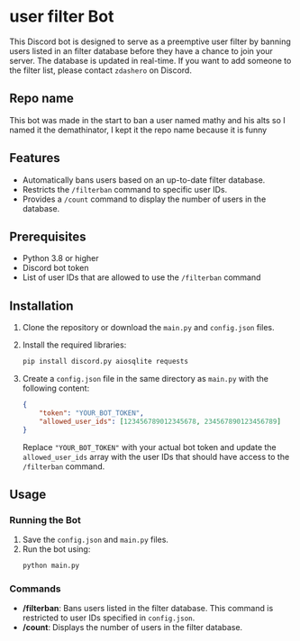 # user filter Bot

This Discord bot is designed to serve as a preemptive user filter by banning users listed in an filter database before they have a chance to join your server. The database is updated in real-time. If you want to add someone to the filter list, please contact `zdashero` on Discord.

## Repo name
This bot was made in the start to ban a user named mathy and his alts so I named it the demathinator, I kept it the repo name because it is funny

## Features

- Automatically bans users based on an up-to-date filter database.
- Restricts the `/filterban` command to specific user IDs.
- Provides a `/count` command to display the number of users in the database.

## Prerequisites

- Python 3.8 or higher
- Discord bot token
- List of user IDs that are allowed to use the `/filterban` command

## Installation

1. Clone the repository or download the `main.py` and `config.json` files.

2. Install the required libraries:
    ```bash
    pip install discord.py aiosqlite requests
    ```

3. Create a `config.json` file in the same directory as `main.py` with the following content:
    ```json
    {
        "token": "YOUR_BOT_TOKEN",
        "allowed_user_ids": [123456789012345678, 234567890123456789]
    }
    ```
    Replace `"YOUR_BOT_TOKEN"` with your actual bot token and update the `allowed_user_ids` array with the user IDs that should have access to the `/filterban` command.

## Usage

### Running the Bot

1. Save the `config.json` and `main.py` files.
2. Run the bot using:
    ```bash
    python main.py
    ```

### Commands

- **/filterban**: Bans users listed in the filter database. This command is restricted to user IDs specified in `config.json`.
- **/count**: Displays the number of users in the filter database.
